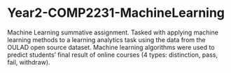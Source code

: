 # Year2-COMP2231-MachineLearning

Machine Learning summative assignment. Tasked with applying machine learning methods to a learning analytics task using the data from the OULAD open source dataset.
Machine learning algorithms were used to predict students’ final result of online courses (4 types: distinction, pass, fail, withdraw).

